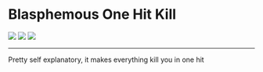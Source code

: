 # Blasphemous One Hit Kill

<div>
  <img src="https://img.shields.io/github/v/release/BrandenEK/Blasphemous.OneHitKill?style=for-the-badge">
  <img src="https://img.shields.io/github/last-commit/BrandenEK/Blasphemous.OneHitKill?color=important&style=for-the-badge">
  <img src="https://img.shields.io/github/downloads/BrandenEK/Blasphemous.OneHitKill/total?color=success&style=for-the-badge">
</div>

---

Pretty self explanatory, it makes everything kill you in one hit
